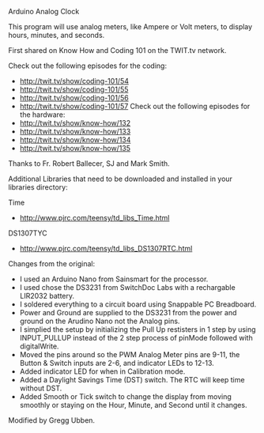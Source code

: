 
Arduino Analog Clock

This program will use analog meters, like Ampere or Volt meters, to display hours, minutes, and seconds.

First shared on Know How and Coding 101 on the TWIT.tv network.

Check out the following episodes for the coding:
- http://twit.tv/show/coding-101/54
- http://twit.tv/show/coding-101/55
- http://twit.tv/show/coding-101/56
- http://twit.tv/show/coding-101/57
Check out the following episodes for the hardware:
- http://twit.tv/show/know-how/132
- http://twit.tv/show/know-how/133
- http://twit.tv/show/know-how/134
- http://twit.tv/show/know-how/135

Thanks to Fr. Robert Ballecer, SJ and Mark Smith.

Additional Libraries that need to be downloaded and installed in your libraries directory:

Time
- http://www.pjrc.com/teensy/td_libs_Time.html

DS1307TYC
- http://www.pjrc.com/teensy/td_libs_DS1307RTC.html

Changes from the original:
  - I used an Arduino Nano from Sainsmart for the processor.
  - I used chose the DS3231 from SwitchDoc Labs with a rechargable LIR2032 battery.
  - I soldered everything to a circuit board using Snappable PC Breadboard.
  - Power and Ground are supplied to the DS3231 from the power and ground on the Arudino Nano not the Analog pins.
  - I simplied the setup by initializing the Pull Up restisters in 1 step by using INPUT_PULLUP instead of the 2 step process of pinMode followed with digitalWrite.
  - Moved the pins around so the PWM Analog Meter pins are 9-11, the Button & Switch inputs are 2-6, and indicator LEDs to 12-13.
  - Added indicator LED for when in Calibration mode.
  - Added a Daylight Savings Time (DST) switch.  The RTC will keep time without DST.
  - Added Smooth or Tick switch to change the display from moving smoothly or staying on the Hour, Minute, and Second until it changes.

Modified by Gregg Ubben.

